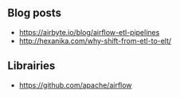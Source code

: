 ## Blog posts
- https://airbyte.io/blog/airflow-etl-pipelines
- http://hexanika.com/why-shift-from-etl-to-elt/

## Librairies
- https://github.com/apache/airflow